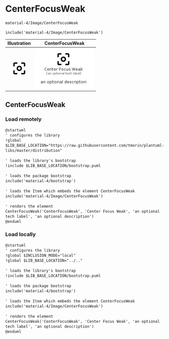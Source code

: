 # CenterFocusWeak


```text
material-4/Image/CenterFocusWeak
```

```text
include('material-4/Image/CenterFocusWeak')
```



| Illustration | CenterFocusWeak |
| :---: | :---: |
| ![illustration for Illustration](../../material-4/Image/CenterFocusWeak.png) | ![illustration for CenterFocusWeak](../../material-4/Image/CenterFocusWeak.Local.png) |




## CenterFocusWeak

### Load remotely
```plantuml
@startuml
' configures the library
!global $LIB_BASE_LOCATION="https://raw.githubusercontent.com/tmorin/plantuml-libs/master/distribution"

' loads the library's bootstrap
!include $LIB_BASE_LOCATION/bootstrap.puml

' loads the package bootstrap
include('material-4/bootstrap')

' loads the Item which embeds the element CenterFocusWeak
include('material-4/Image/CenterFocusWeak')

' renders the element
CenterFocusWeak('CenterFocusWeak', 'Center Focus Weak', 'an optional tech label', 'an optional description')
@enduml
```

### Load locally
```plantuml
@startuml
' configures the library
!global $INCLUSION_MODE="local"
!global $LIB_BASE_LOCATION="../.."

' loads the library's bootstrap
!include $LIB_BASE_LOCATION/bootstrap.puml

' loads the package bootstrap
include('material-4/bootstrap')

' loads the Item which embeds the element CenterFocusWeak
include('material-4/Image/CenterFocusWeak')

' renders the element
CenterFocusWeak('CenterFocusWeak', 'Center Focus Weak', 'an optional tech label', 'an optional description')
@enduml
```

